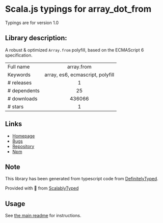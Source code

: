 
# Scala.js typings for array_dot_from

Typings are for version 1.0

## Library description:
A robust & optimized `Array.from` polyfill, based on the ECMAScript 6 specification.

|                    |                 |
| ------------------ | :-------------: |
| Full name          | array.from |
| Keywords           | array, es6, ecmascript, polyfill |
| # releases         | 1 |
| # dependents       | 25 |
| # downloads        | 436066 |
| # stars            | 1 |

## Links
- [Homepage](https://mths.be/array-from)
- [Bugs](https://github.com/mathiasbynens/Array.from/issues)
- [Repository](https://github.com/mathiasbynens/Array.from)
- [Npm](https://www.npmjs.com/package/array.from)
    


## Note
This library has been generated from typescript code from [DefinitelyTyped](https://definitelytyped.org).

Provided with :purple_heart: from [ScalablyTyped](https://github.com/oyvindberg/ScalablyTyped)

## Usage
See [the main readme](../../readme.md) for instructions.



